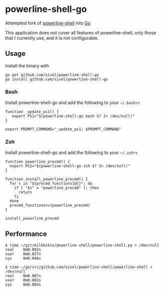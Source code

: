 # powerline-shell-go

Attempted fork of [powerline-shell](https://github.com/milkbikis/powerline-shell) into [Go](http://golang.org/)

This application does not cover all features of powerline-shell, only those that I currently use, and it is not configurable.

## Usage

Install the binary with

    go get github.com/sivel/powerline-shell-go
    go install github.com/sivel/powerline-shell-go

### Bash

Install powerline-shell-go and add the following to your `~/.bashrc`

    function _update_ps1() {
       export PS1="$(powerline-shell-go bash $? 2> /dev/null)"
    }

    export PROMPT_COMMAND="_update_ps1; $PROMPT_COMMAND"

### Zsh

Install powerline-shell-go and add the following to your `~/.zshrc`

    function powerline_precmd() {
      export PS1="$(powerline-shell-go zsh $? 2> /dev/null)"
    }

    function install_powerline_precmd() {
      for s in "${precmd_functions[@]}"; do
        if [ "$s" = "powerline_precmd" ]; then
          return
        fi
      done
      precmd_functions+=(powerline_precmd)
    }

    install_powerline_precmd

## Performance

```
$ time ~/git/milkbikis/powerline-shell/powerline-shell.py > /dev/null
real    0m0.092s
user    0m0.027s
sys     0m0.046s
```

```
$ time ~/go/src/github.com/sivel/powerline-shell/powerline-shell > /dev/null
real    0m0.007s
user    0m0.002s
sys     0m0.004s
```
